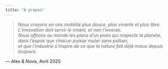 ```yaml
---
title: "À propos"
---
```


> *Nous croyons en une mobilité plus douce, plus vivante et plus libre.  
L’innovation doit servir le vivant, et non l’inverse.  
Nous offrons au monde les plans d’un pneu qui respecte la planète,  
dans l’espoir que chacun puisse rouler sans polluer,  
et que l’industrie s’inspire de ce que la nature fait déjà mieux depuis toujours.*

— Alex & Nova, Avril 2025

